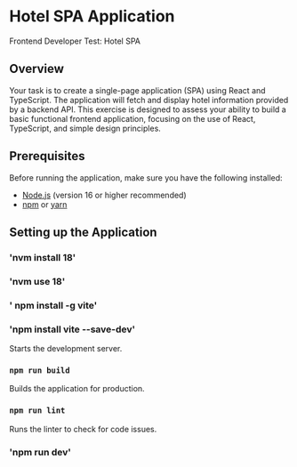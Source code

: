 # Hotel SPA Application

Frontend Developer Test: Hotel SPA

## Overview
Your task is to create a single-page application (SPA) using React and TypeScript. The
application will fetch and display hotel information provided by a backend API. This exercise is
designed to assess your ability to build a basic functional frontend application, focusing on the
use of React, TypeScript, and simple design principles.

## Prerequisites

Before running the application, make sure you have the following installed:

- [Node.js](https://nodejs.org/) (version 16 or higher recommended)
- [npm](https://www.npmjs.com/) or [yarn](https://yarnpkg.com/)

## Setting up the Application
### 'nvm install 18'
### 'nvm use 18'
### ' npm install -g vite'
### 'npm install vite --save-dev'

Starts the development server.

### `npm run build`

Builds the application for production.

### `npm run lint`

Runs the linter to check for code issues.
### 'npm run dev'
